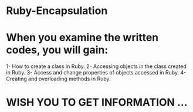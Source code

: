 # Ruby-Encapsulation

# When you examine the written codes, you will gain:
 1- How to create a class in Ruby.
 2- Accessing objects in the class created in Ruby.
 3- Access and change properties of objects accessed in Ruby.
 4- Creating and overloading methods in Ruby.

# WISH YOU TO GET INFORMATION ...
